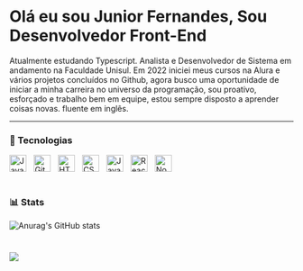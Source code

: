 # Olá eu sou Junior Fernandes, Sou Desenvolvedor Front-End 

Atualmente estudando Typescript. Analista e Desenvolvedor de Sistema em andamento na Faculdade Unisul. Em 2022 iniciei meus cursos na Alura e vários projetos concluídos no Github, agora busco uma oportunidade de iniciar a minha carreira no universo da programação, sou proativo, esforçado e trabalho bem em equipe, estou sempre disposto a aprender coisas novas. fluente em inglês.

---


### 🧰 Tecnologias

<img align="left" alt="Java" width="30px" style="padding-right:10px;" src="https://cdn.jsdelivr.net/gh/devicons/devicon/icons/java/java-original.svg"/>
<img align="left" alt="Git" width="30px" style="padding-right:10px;" src="https://cdn.jsdelivr.net/gh/devicons/devicon/icons/git/git-original.svg" />
<img align="left" alt="HTML" width="30px"
style="padding-right:10px;" src="https://cdn.jsdelivr.net/gh/devicons/devicon/icons/html5/html5-plain.svg" />
<img align="left" alt="CSS" width="30px" style="padding-right:10px;" src="https://cdn.jsdelivr.net/gh/devicons/devicon/icons/css3/css3-plain.svg" />
<img align="left" alt="JavaScript" width="30px" style="padding-right:10px;" src="https://cdn.jsdelivr.net/gh/devicons/devicon/icons/javascript/javascript-plain.svg" />
<img align="left" alt="React" width="30px" style="padding-right:10px;" src="https://cdn.jsdelivr.net/gh/devicons/devicon/icons/react/react-original.svg" />
<img align="left" alt="NodeJS" width="30px" style="padding-right:10px;" src="https://cdn.jsdelivr.net/gh/devicons/devicon/icons/nodejs/nodejs-original.svg" />
<br>
<br>

#

### 📊 Stats
 
 ![Anurag's GitHub stats](https://github-readme-stats.vercel.app/api?username=xJuniorFx&show_icons=true&theme=tokyonight)
<br>

#


 

<div>

  <a href="https://www.linkedin.com/in/juniorfs/" target="_blank"><img src="https://img.shields.io/badge/-LinkedIn-%230077B5?style=for-the-badge&logo=linkedin&logoColor=white" target="_blank"></a> 
  
